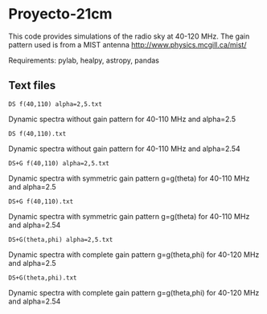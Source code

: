 # Proyecto-21cm

This code provides simulations of the radio sky at 40-120 MHz. The gain pattern used is from a MIST antenna http://www.physics.mcgill.ca/mist/

Requirements: pylab, healpy, astropy, pandas

## Text files

    DS f(40,110) alpha=2,5.txt

Dynamic spectra without gain pattern for 40-110 MHz and alpha=2.5

    DS f(40,110).txt

Dynamic spectra without gain pattern for 40-110 MHz and alpha=2.54

    DS+G f(40,110) alpha=2,5.txt

Dynamic spectra with symmetric gain pattern g=g(theta) for 40-110 MHz and alpha=2.5

    DS+G f(40,110).txt

Dynamic spectra with symmetric gain pattern g=g(theta) for 40-110 MHz and alpha=2.54

    DS+G(theta,phi) alpha=2,5.txt

Dynamic spectra with complete gain pattern g=g(theta,phi) for 40-120 MHz and alpha=2.5

    DS+G(theta,phi).txt

Dynamic spectra with complete gain pattern g=g(theta,phi) for 40-120 MHz and alpha=2.54
